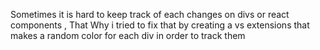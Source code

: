 Sometimes it is hard to keep track of each changes on divs or react components , That Why i tried to fix that by creating a vs extensions that makes a random color for each div in order to track them
